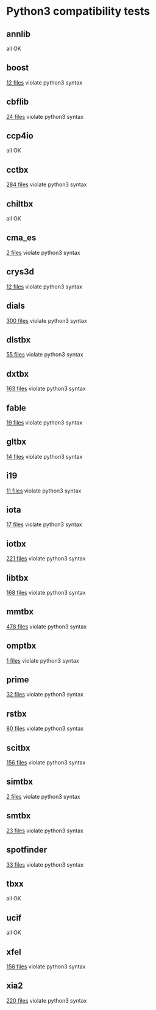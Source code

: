 # Python3 compatibility tests
## annlib
all OK

## boost
[12 files](boost.log) violate python3 syntax

## cbflib
[24 files](cbflib.log) violate python3 syntax

## ccp4io
all OK

## cctbx
[284 files](cctbx.log) violate python3 syntax

## chiltbx
all OK

## cma_es
[2 files](cma_es.log) violate python3 syntax

## crys3d
[12 files](crys3d.log) violate python3 syntax

## dials
[300 files](dials.log) violate python3 syntax

## dlstbx
[55 files](dlstbx.log) violate python3 syntax

## dxtbx
[163 files](dxtbx.log) violate python3 syntax

## fable
[19 files](fable.log) violate python3 syntax

## gltbx
[14 files](gltbx.log) violate python3 syntax

## i19
[11 files](i19.log) violate python3 syntax

## iota
[17 files](iota.log) violate python3 syntax

## iotbx
[221 files](iotbx.log) violate python3 syntax

## libtbx
[168 files](libtbx.log) violate python3 syntax

## mmtbx
[478 files](mmtbx.log) violate python3 syntax

## omptbx
[1 files](omptbx.log) violate python3 syntax

## prime
[32 files](prime.log) violate python3 syntax

## rstbx
[80 files](rstbx.log) violate python3 syntax

## scitbx
[156 files](scitbx.log) violate python3 syntax

## simtbx
[2 files](simtbx.log) violate python3 syntax

## smtbx
[23 files](smtbx.log) violate python3 syntax

## spotfinder
[33 files](spotfinder.log) violate python3 syntax

## tbxx
all OK

## ucif
all OK

## xfel
[158 files](xfel.log) violate python3 syntax

## xia2
[220 files](xia2.log) violate python3 syntax

